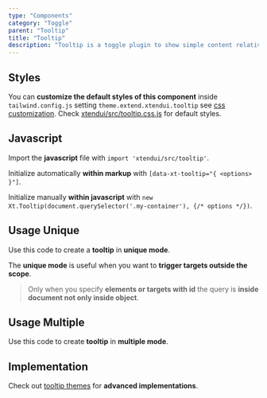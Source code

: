 ```yaml
---
type: "Components"
category: "Toggle"
parent: "Tooltip"
title: "Tooltip"
description: "Tooltip is a toggle plugin to show simple content relative to an element node and positioned relative to it."
---
```


## Styles

You can **customize the default styles of this component** inside `tailwind.config.js` setting `theme.extend.xtendui.tooltip` see [css customization](/components/global/preset#customization). Check [xtendui/src/tooltip.css.js](https://github.com/xtendui/xtendui/blob/master/src/tooltip.css.js) for default styles.

## Javascript

Import the **javascript** file with `import 'xtendui/src/tooltip'`.

Initialize automatically **within markup** with `[data-xt-tooltip="{ <options> }"]`.

Initialize manually **within javascript** with `new Xt.Tooltip(document.querySelector('.my-container'), {/* options */})`.

## Usage Unique

Use this code to create a **tooltip** in **unique mode**.

The **unique mode** is useful when you want to **trigger targets outside the scope**.

> Only when you specify **elements or targets with id** the query is **inside document not only inside object**.

<demo>
  <demoinline src="demos/components/tooltip/usage-unique">
  </demoinline>
</demo>

## Usage Multiple

Use this code to create **tooltip** in **multiple mode**.

<demo>
  <demoinline src="demos/components/tooltip/usage-multiple">
  </demoinline>
</demo>

## Implementation

Check out [tooltip themes](/themes/tooltip) for **advanced implementations**.

<demo>
  <div class="docs_demo_item" data-iframe="demos/themes/implementation/tooltip-implementation-v1">
  </div>
</demo>

